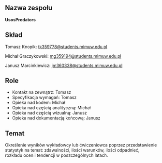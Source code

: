 ## Nazwa zespołu

**UsosPredators**

## Skład

Tomasz Knopik: <tk359778@students.mimuw.edu.pl>

Michał Graczykowski: <mg359194@students.mimuw.edu.pl>

Janusz Marcinkiewicz: <jm360338@students.mimuw.edu.pl>

## Role

* Kontakt na zewnątrz: Tomasz
* Specyfikacja wymagań: Tomasz
* Opieka nad kodem: Michał
* Opieka nad częścią analityczną: Michał
* Opieka nad częścią wizualną: Janusz
* Opieka nad dokumentacją końcową: Janusz

## Temat

Określenie wyników wykładowcy lub ćwiczeniowca poprzez przedstawienie statystyk na temat: zdawalności, ilości warunków, ilości odpadnieć, rozkładu ocen i tendencji w poszczególnych latach.
